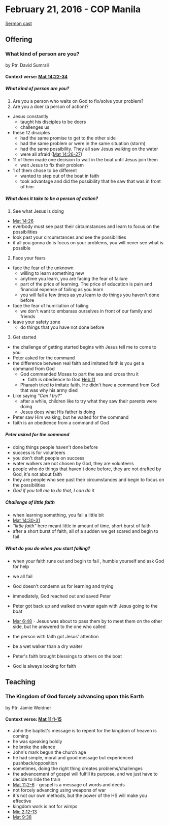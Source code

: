 # February 21, 2016 - COP Manila

[Sermon cast](http://livestream.com/cathedralofpraise/cathedralofpraiseph/videos/113020570)

## Offering

### What kind of person are you?
by Ptr. David Sumrall

#### Context verse: [Mat 14:22-34](http://www.biblestudytools.com/nlt/matthew/passage/?q=matthew+14:22-34)

##### What kind of person are you?
1. Are you a person who waits on God to fix/solve your problem?
2. Are you a doer (a person of action)?


- Jesus constantly 
  - taught his disciples to be doers
  - challenges us  
- these 12 disciples
  - had the same promise to get to the other side
  - had the same problem or were in the same situation (storm)
  - had the same possibility. They all saw Jesus walking on the water
  - were all afraid ([Mat 14:26-27](http://www.biblestudytools.com/nlt/matthew/passage/?q=matthew+14:26-27))
- 11 of them made one decision to wait in the boat until Jesus join them
  - wait Jesus to fix their problem
- 1 of them chose to be different
  - wanted to step out of the boat in faith
  - took advantage and did the possibility that he saw that was in front of him

##### What does it take to be a person of action?
1. See what Jesus is doing
  - [Mat 14:26](http://www.biblestudytools.com/nlt/matthew/14-26.html)
  - everbody must see past their circumstances and learn to focus on the possibilities
  - look past your circumstances and see the possibilities
  - if all you gonna do is focus on your problems, you will never see what is possible
2. Face your fears 
  - face the fear of the unknown
    - willing to learn something new
    - anytime you learn, you are facing the fear of failure
    - part of the price of learning. The price of education is pain and financial expense of failing as you learn
    - you will fail a few times as you learn to do things you haven't done before
  - face the fear of humiliation of failing
    - we don't want to embarass ourselves in front of our family and friends
  - leave your safety zone
    - do things that you have not done before
3. Get started
  - the challenge of getting started begins with Jesus tell me to come to you
  - Peter asked for the command
  - the difference between real faith and imitated faith is you get a command from God
    - God commanded Moses to part the sea and cross thru it
      - faith is obedience to God [Heb 11](http://www.biblestudytools.com/nlt/hebrews/11.html)
    - Pharaoh tried to imitate faith. He didn't have a command from God that was why his army died
  - Like saying *"Can I try?"*
    - after a while, children like to try what they saw their parents were doing
    - Jesus does what His father is doing
  - Peter saw Him walking, but he waited for the command
  - faith is an obedience from a command of God

##### Peter asked for the command
- doing things people haven't done before
- success is for volunteers
- you don't draft people on success
- water walkers are not chosen by God, they are volunteers
- people who do things that haven't done before, they are not drafted by God, it's not about faith
- they are people who see past their circumstances and begin to focus on the possibilities
- *God if you tell me to do that, I can do it*

##### Challenge of little faith
- when learning something, you fail a little bit
- [Mat 14:30-31](http://www.biblestudytools.com/nlt/matthew/passage/?q=matthew+14:30-31)
- *"little faith"* here meant little in amount of time, short burst of faith
- after a short burst of faith, all of a sudden we get scared and begin to fail

##### What do you do when you start failing?
- when your faith runs out and begin to fail , humble yourself and ask God for help
- we all fail
- God doesn't condemn us for learning and trying
- immediately, God reached out and saved Peter


- Peter got back up and walked on water again with Jesus going to the boat
- [Mar 6:48](http://www.biblestudytools.com/nlt/mark/6-48.html) - Jesus was about to pass them by to meet them on the other side, but he answered to the one who called
- the person with faith got Jesus' attention
- be a wet walker than a dry waiter
- Peter's faith brought blessings to others on the boat
- God is always looking for faith

## Teaching

### The Kingdom of God forcely advancing upon this Earth
by Ptr. Jamie Weidner

#### Context verse: [Mat 11:1-15](http://www.biblestudytools.com/nlt/matthew/passage/?q=matthew+11:1-15)
- John the baptist's message is to repent for the kingdom of heaven is coming
- he was speaking boldly
- he broke the silence
- John's mark begun the church age
- he had simple, moral and good message but experienced pushback/opposition
- sometimes, doing the right thing creates problems/challenges
- the advancement of gospel will fulfill its purpose, and we just have to decide to ride the train
- [Mat 11:2-6](http://www.biblestudytools.com/nlt/matthew/passage/?q=matthew+11:2-6) - gospel is a message of words and deeds
- not forcely advancing using weapons of war
- it's not our own methods, but the power of the HS will make you effective
- kingdom work is not for wimps
- [Mic 2:12-13](http://www.biblestudytools.com/nlt/micah/passage/?q=micah+2:12-13) 
- [Mat 9:38](http://www.biblestudytools.com/nlt/matthew/9-38.html)

